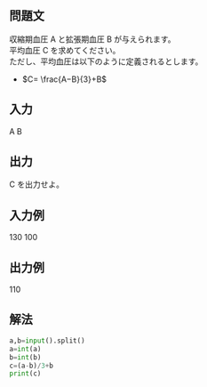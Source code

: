 ## 問題文
収縮期血圧 
A と拡張期血圧 
B が与えられます。  
平均血圧 
C を求めてください。  
ただし、平均血圧は以下のように定義されるとします。  

- $`C= \frac{A−B}{3}+B`$
## 入力
A B
## 出力
C を出力せよ。
## 入力例
130 100
## 出力例
110
## 解法

```python
a,b=input().split()
a=int(a)
b=int(b)
c=(a-b)/3+b
print(c)